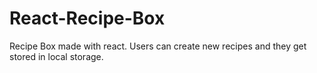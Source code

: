 # React-Recipe-Box
Recipe Box made with react. Users can create new recipes and they get stored in local storage.
